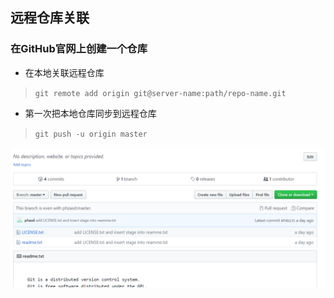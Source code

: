 ## 远程仓库关联
### 在GitHub官网上创建一个仓库

* 在本地关联远程仓库
> `git remote add origin git@server-name:path/repo-name.git`

* 第一次把本地仓库同步到远程仓库
> `git push -u origin master`

![](关联远程仓库.png)